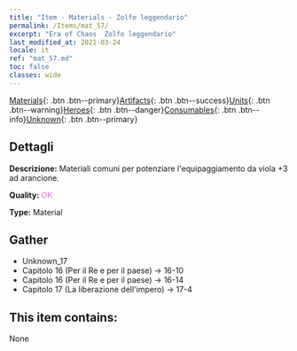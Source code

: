 ```yaml
---
title: "Item - Materials - Zolfo leggendario"
permalink: /Items/mat_57/
excerpt: "Era of Chaos  Zolfo leggendario"
last_modified_at: 2021-03-24
locale: it
ref: "mat_57.md"
toc: false
classes: wide
---
```

 [Materials](/it/Items/){: .btn .btn--primary}[Artifacts](/it/Items/Artifacts/){: .btn .btn--success}[Units](/it/Items/Units/){: .btn .btn--warning}[Heroes](/it/Items/Heroes/){: .btn .btn--danger}[Consumables](/it/Items/Consumables/){: .btn .btn--info}[Unknown](/it/Items/Unknown/){: .btn .btn--primary}

## Dettagli
 **Descrizione:** Materiali comuni per potenziare l'equipaggiamento da viola +3 ad arancione.

 **Quality:** <span style="color: #DA70D6">OK</span>

 **Type:** Material

## Gather

*    Unknown_17 
*    Capitolo 16 (Per il Re e per il paese) -> 16-10 
*    Capitolo 16 (Per il Re e per il paese) -> 16-14 
*    Capitolo 17 (La liberazione dell'impero) -> 17-4 

## This item contains:

  None

